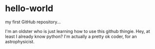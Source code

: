 # hello-world
my first GitHub repository...

I'm an oldster who is just learning how to use this github thingie.
Hey, at least I already know python?
I'm actually a pretty ok coder, for an astrophysicist.
